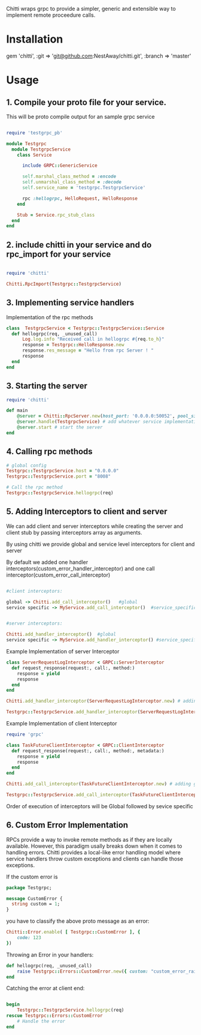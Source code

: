 Chitti wraps grpc to provide a simpler, generic and extensible way to implement remote proceedure calls.


# Installation

gem 'chitti', :git => 'git@github.com:NestAway/chitti.git', :branch => 'master'



# Usage

## 1. Compile your proto file for your service.


This will be proto compile output for an sample grpc service
```ruby

require 'testgrpc_pb'

module Testgrpc
  module TestgrpcService
    class Service

      include GRPC::GenericService

      self.marshal_class_method = :encode
      self.unmarshal_class_method = :decode
      self.service_name = 'testgrpc.TestgrpcService'

      rpc :hellogrpc, HelloRequest, HelloResponse
    end

    Stub = Service.rpc_stub_class
  end
end

```

## 2. include chitti in your service and do rpc_import for your service

```ruby

require 'chitti'

Chitti.RpcImport(Testgrpc::TestgrpcService)

```


## 3. Implementing service handlers

Implementation of the rpc methods


```ruby
class  TestgrpcService < Testgrpc::TestgrpcService::Service
  def hellogrpc(req, _unused_call)
      Log.log.info "Received call in hellogrpc #{req.to_h}"
      response = Testgrpc::HelloResponse.new
      response.res_message = "Hello from rpc Server ! "
      response
  end
end
```


## 3. Starting the server

```ruby
require 'chitti'

def main
    @server = Chitti::RpcServer.new(host_port: '0.0.0.0:50052', pool_size: 10, max_waiting_requests: 10, interceptors: [])
    @server.handle(TestgrpcService) # add whatever service implementations you want to include in server
    @server.start # start the server
end
```


## 4. Calling rpc methods

```ruby
# global config
Testgrpc::TestgrpcService.host = "0.0.0.0"
Testgrpc::TestgrpcService.port = "8008"

# Call the rpc method
Testgrpc::TestgrpcService.hellogrpc(req)

```


## 5. Adding Interceptors to client and server

We can add client and server interceptors while creating the server and client stub by passing interceptors array as arguments.

By using chitti we provide global and service level interceptors for client and server

By default we added one handler interceptors(custom_error_handler_interceptor) and one call interceptor(custom_error_call_interceptor)

```ruby

#client interceptors:

global -> Chitti.add_call_interceptor()   #global
service specific -> MyService.add_call_interceptor()  #service_specific


#server interceptors:

Chitti.add_handler_interceptor()  #global
service specific -> MyService.add_handler_interceptor() #service_specific

```


Example Implementation of server Interceptor

```ruby
class ServerRequestLogInterceptor < GRPC::ServerInterceptor
  def request_response(request:, call:, method:)
    response = yield
    response
  end
end

Chitti.add_handler_interceptor(ServerRequestLogInterceptor.new) # adding globally

Testgrpc::TestgrpcService.add_handler_interceptor(ServerRequestLogInterceptor.new) # adding service specific

```


Example Implementation of client Interceptor

```ruby
require 'grpc'

class TaskFutureClientInterceptor < GRPC::ClientInterceptor
  def request_response(request:, call:, method:, metadata:)
    response = yield
    response
  end
end

Chitti.add_call_interceptor(TaskFutureClientInterceptor.new) # adding globally

Testgrpc::TestgrpcService.add_call_interceptor(TaskFutureClientInterceptor.new) # adding service specific

```

Order of execution of interceptors will be  Global followed by sevice specific


## 6. Custom Error Implementation

RPCs provide a way to invoke remote methods as if they are locally available. However, this paradigm usally breaks down when it comes to handling errors. Chitti provides a local-like error handling model where service handlers throw custom exceptions and clients can handle those exceptions.


If the custom error is

```protobuf
package Testgrpc;

message CustomError {
  string custom = 1;
}
```

you have to classify the above proto message as an error:

```ruby 
Chitti::Error.enable( [ Testgrpc::CustomError ], {
    code: 123
})
```

Throwing an Error in your handlers:

```ruby
def hellogrpc(req, _unused_call)
    raise Testgrpc::Errors::CustomError.new({ custom: "custom_error_raised" })
end
```

Catching the error at client end:

```ruby

begin
    Testgrpc::TestgrpcService.hellogrpc(req)
rescue Testgrpc::Errors::CustomError
    # Handle the error
end
```


```
